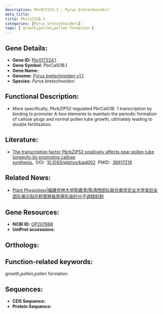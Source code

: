 ```yaml
---
description: Pbr017224.1 ; Pyrus bretschneideri
meta_title:
title: PbrCalS1B.1
categories: [Pyrus bretschneideri]
tags: [ growth,pollen,pollen formation ]
---
```


## Gene Details:
- **Gene ID:**	[Pbr017224.1]()
- **Gene Symbol:** PbrCalS1B.1
- **Gene Name:** 
- **Genome:** [Pyrus bretschneideri v1.1]()
- **Species:** *Pyrus bretschneideri*

## Functional Description:
   - More specifically, PbrbZIP52 regulated PbrCalS1B. 1 transcription by binding to promoter A-box elements to maintain the periodic formation of callose plugs and normal pollen tube growth, ultimately leading to double fertilization.

## Literature:
   - [The transcription factor PbrbZIP52 positively affects pear pollen tube longevity by promoting callose synthesis.]( https://academic.oup.com/plphys/article/191/3/1734/6973028?login=true#supplementary-data)&nbsp;&nbsp;DOI:&nbsp;&nbsp;[10.1093/plphys/kiad002](https://academic.oup.com/plphys/article/191/3/1734/6973028?login=true#supplementary-data)&nbsp;&nbsp;PMID:&nbsp;&nbsp;[36617219](https://pubmed.ncbi.nlm.nih.gov/36617219/)

## Related News:
   - [Plant Physiology|福建农林大学陈建清/陈清西团队联合南京农业大学吴巨友团队揭示梨花粉管胼胝质塞形成的分子调控机制](https://mp.weixin.qq.com/s?__biz=Mzg3MDEwNDEyMg==&mid=2247543781&idx=5&sn=d7e77412a08bb5340128391872904224&chksm=ce9086b0f9e70fa69d5ac9dd9202f8acb078cc7a23e7853f8e9f7ae65349d3184d390f5a7454&scene=27#wechat_redirect)

## Gene Resources:
- **NCBI ID:** [OP207888](https://www.ncbi.nlm.nih.gov/gene/?term=OP207888)
- **UniProt accessions:** [](https://www.uniprot.org/uniprotkb//entry)

## Orthologs:


## Function-related keywords:
growth,pollen,pollen formation

## Sequences:
- **CDS Sequence:**
- **Protein Sequence:**
